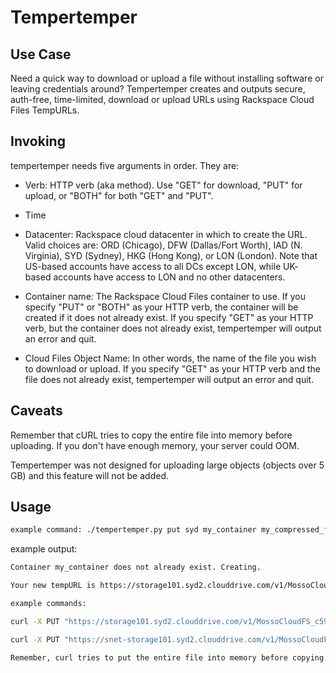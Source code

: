 # Tempertemper

## Use Case

Need a quick way to download or upload a file without installing software or leaving
credentials around? Tempertemper creates and outputs secure, auth-free, time-limited, download or
upload URLs using Rackspace Cloud Files TempURLs.

## Invoking

tempertemper needs five arguments in order. They are:

- Verb: HTTP verb (aka method). Use "GET" for download, "PUT" for upload, or "BOTH" for
both "GET" and "PUT".

- Time 

- Datacenter: Rackspace cloud datacenter in which to create the URL. Valid choices are:
ORD (Chicago), DFW (Dallas/Fort Worth), IAD (N. Virginia), SYD (Sydney), HKG (Hong Kong),
or LON (London). Note that US-based accounts have access to all DCs except LON, while UK-
based accounts have access to LON and no other datacenters. 

- Container name: The Rackspace Cloud Files container to use. If you specify "PUT" or 
"BOTH" as your HTTP verb, the container will be created if it does not already exist. If
you specify "GET" as your HTTP verb, but the container does not already exist, 
tempertemper will output an error and quit.

- Cloud Files Object Name: In other words, the name of the file you wish to download
or upload. If you specify "GET" as your HTTP verb and the file does not already exist,
tempertemper will output an error and quit.

## Caveats

Remember that cURL tries to copy the entire file into memory before uploading. If 
you don't have enough memory, your server could OOM.

Tempertemper was not designed for uploading large objects (objects over 5 GB) and this
feature will not be added.


## Usage
 
```bash
example command: ./tempertemper.py put syd my_container my_compressed_file.gz
```

example output:

```bash
Container my_container does not already exist. Creating.

Your new tempURL is https://storage101.syd2.clouddrive.com/v1/MossoCloudFS_c59fd903-9564-4b31-88d6-0f1fa7f92eb3/my_container/pcap.gz?temp_url_sig=492d33ed3599ee5d2ad536d32550cbd281a8360d&temp_url_expires=1504914091

example commands:

curl -X PUT "https://storage101.syd2.clouddrive.com/v1/MossoCloudFS_c59fd903-9564-4b31-88d6-0f1fa7f92eb3/my_container/pcap.gz?temp_url_sig=492d33ed3599ee5d2ad536d32550cbd281a8360d&temp_url_expires=1504914091" --data-binary @pcap.gz

curl -X PUT "https://snet-storage101.syd2.clouddrive.com/v1/MossoCloudFS_c59fd903-9564-4b31-88d6-0f1fa7f92eb3/my_container/pcap.gz?temp_url_sig=492d33ed3599ee5d2ad536d32550cbd281a8360d&temp_url_expires=1504914091" --data-binary @pcap.gz

Remember, curl tries to put the entire file into memory before copying! Don't oom!
```
